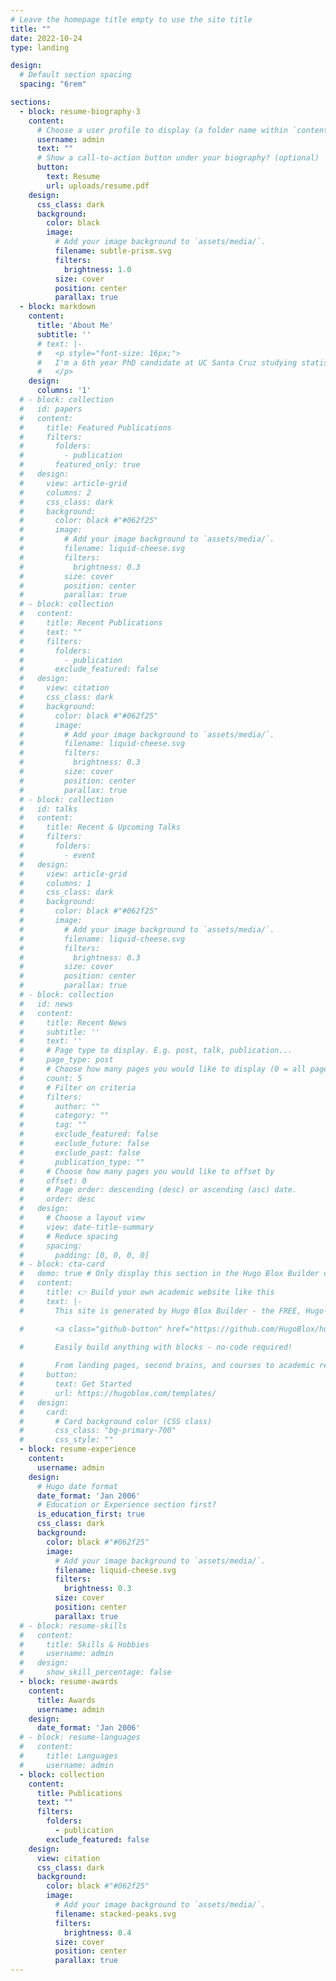 ```yaml
---
# Leave the homepage title empty to use the site title
title: ""
date: 2022-10-24
type: landing

design:
  # Default section spacing
  spacing: "6rem"

sections:
  - block: resume-biography-3
    content:
      # Choose a user profile to display (a folder name within `content/authors/`)
      username: admin
      text: ""
      # Show a call-to-action button under your biography? (optional)
      button:
        text: Resume
        url: uploads/resume.pdf
    design:
      css_class: dark
      background:
        color: black
        image:
          # Add your image background to `assets/media/`.
          filename: subtle-prism.svg
          filters:
            brightness: 1.0
          size: cover
          position: center
          parallax: true
  - block: markdown
    content:
      title: 'About Me'
      subtitle: ''
      # text: |-
      #   <p style="font-size: 16px;">
      #   I'm a 6th year PhD candidate at UC Santa Cruz studying statistics. My research centers on Bayesian nonparametric methods and renewal process modeling with an emphasis on earthquake forecasting. I also work part-time as a quant researcher for Double River Investments doing data science predictive modeling. I graduate in Dec 2024 and am interested in exploring career opportunities in quantitative finance, risk modeling, or data science.
      #   </p>
    design:
      columns: '1'
  # - block: collection
  #   id: papers
  #   content:
  #     title: Featured Publications
  #     filters:
  #       folders:
  #         - publication
  #       featured_only: true
  #   design:
  #     view: article-grid
  #     columns: 2
  #     css_class: dark
  #     background:
  #       color: black #"#062f25"
  #       image:
  #         # Add your image background to `assets/media/`.
  #         filename: liquid-cheese.svg
  #         filters:
  #           brightness: 0.3
  #         size: cover
  #         position: center
  #         parallax: true
  # - block: collection
  #   content:
  #     title: Recent Publications
  #     text: ""
  #     filters:
  #       folders:
  #         - publication
  #       exclude_featured: false
  #   design:
  #     view: citation
  #     css_class: dark
  #     background:
  #       color: black #"#062f25"
  #       image:
  #         # Add your image background to `assets/media/`.
  #         filename: liquid-cheese.svg
  #         filters:
  #           brightness: 0.3
  #         size: cover
  #         position: center
  #         parallax: true
  # - block: collection
  #   id: talks
  #   content:
  #     title: Recent & Upcoming Talks
  #     filters:
  #       folders:
  #         - event
  #   design:
  #     view: article-grid
  #     columns: 1
  #     css_class: dark
  #     background:
  #       color: black #"#062f25"
  #       image:
  #         # Add your image background to `assets/media/`.
  #         filename: liquid-cheese.svg
  #         filters:
  #           brightness: 0.3
  #         size: cover
  #         position: center
  #         parallax: true
  # - block: collection
  #   id: news
  #   content:
  #     title: Recent News
  #     subtitle: ''
  #     text: ''
  #     # Page type to display. E.g. post, talk, publication...
  #     page_type: post
  #     # Choose how many pages you would like to display (0 = all pages)
  #     count: 5
  #     # Filter on criteria
  #     filters:
  #       author: ""
  #       category: ""
  #       tag: ""
  #       exclude_featured: false
  #       exclude_future: false
  #       exclude_past: false
  #       publication_type: ""
  #     # Choose how many pages you would like to offset by
  #     offset: 0
  #     # Page order: descending (desc) or ascending (asc) date.
  #     order: desc
  #   design:
  #     # Choose a layout view
  #     view: date-title-summary
  #     # Reduce spacing
  #     spacing:
  #       padding: [0, 0, 0, 0]
  # - block: cta-card
  #   demo: true # Only display this section in the Hugo Blox Builder demo site
  #   content:
  #     title: 👉 Build your own academic website like this
  #     text: |-
  #       This site is generated by Hugo Blox Builder - the FREE, Hugo-based open source website builder trusted by 250,000+ academics like you.

  #       <a class="github-button" href="https://github.com/HugoBlox/hugo-blox-builder" data-color-scheme="no-preference: light; light: light; dark: dark;" data-icon="octicon-star" data-size="large" data-show-count="true" aria-label="Star HugoBlox/hugo-blox-builder on GitHub">Star</a>

  #       Easily build anything with blocks - no-code required!
        
  #       From landing pages, second brains, and courses to academic resumés, conferences, and tech blogs.
  #     button:
  #       text: Get Started
  #       url: https://hugoblox.com/templates/
  #   design:
  #     card:
  #       # Card background color (CSS class)
  #       css_class: "bg-primary-700"
  #       css_style: ""
  - block: resume-experience
    content:
      username: admin
    design:
      # Hugo date format
      date_format: 'Jan 2006'
      # Education or Experience section first?
      is_education_first: true
      css_class: dark
      background:
        color: black #"#062f25"
        image:
          # Add your image background to `assets/media/`.
          filename: liquid-cheese.svg
          filters:
            brightness: 0.3
          size: cover
          position: center
          parallax: true
  # - block: resume-skills
  #   content:
  #     title: Skills & Hobbies
  #     username: admin
  #   design:
  #     show_skill_percentage: false
  - block: resume-awards
    content:
      title: Awards
      username: admin
    design:
      date_format: 'Jan 2006'
  # - block: resume-languages
  #   content:
  #     title: Languages
  #     username: admin
  - block: collection
    content:
      title: Publications
      text: ""
      filters:
        folders:
          - publication
        exclude_featured: false
    design:
      view: citation
      css_class: dark
      background:
        color: black #"#062f25"
        image:
          # Add your image background to `assets/media/`.
          filename: stacked-peaks.svg
          filters:
            brightness: 0.4
          size: cover
          position: center
          parallax: true
---
```

